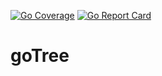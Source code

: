 [![Go Coverage](https://github.com/rjribeiro/goTree/wiki/coverage.svg)](.coverage.out)
[![Go Report Card](https://goreportcard.com/badge/github.com/rjribeiro/gotree)](https://goreportcard.com/report/github.com/rjribeiro/gotree)
# goTree
